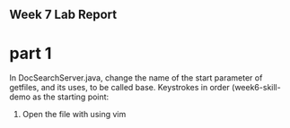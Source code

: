 ## Week 7 Lab Report

# part 1

In DocSearchServer.java, change the name of the start parameter of getfiles, and its uses, to be called base. Keystrokes in order (week6-skill-demo as the starting point:

1. Open the file with using vim
